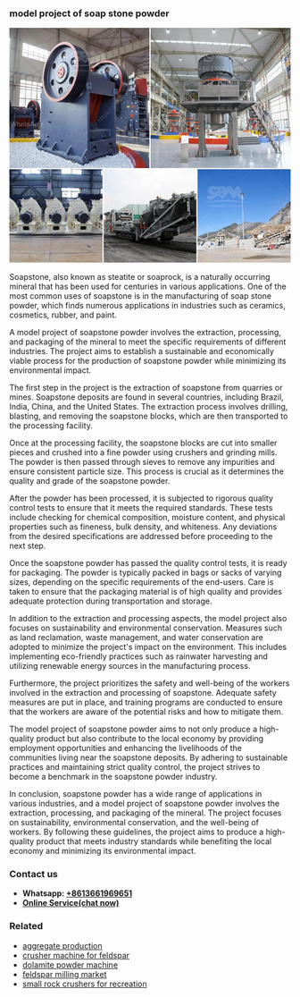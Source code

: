 <h3>model project of soap stone powder</h3><img src='1702950258.jpg' alt=''><p>Soapstone, also known as steatite or soaprock, is a naturally occurring mineral that has been used for centuries in various applications. One of the most common uses of soapstone is in the manufacturing of soap stone powder, which finds numerous applications in industries such as ceramics, cosmetics, rubber, and paint.</p><p>A model project of soapstone powder involves the extraction, processing, and packaging of the mineral to meet the specific requirements of different industries. The project aims to establish a sustainable and economically viable process for the production of soapstone powder while minimizing its environmental impact.</p><p>The first step in the project is the extraction of soapstone from quarries or mines. Soapstone deposits are found in several countries, including Brazil, India, China, and the United States. The extraction process involves drilling, blasting, and removing the soapstone blocks, which are then transported to the processing facility.</p><p>Once at the processing facility, the soapstone blocks are cut into smaller pieces and crushed into a fine powder using crushers and grinding mills. The powder is then passed through sieves to remove any impurities and ensure consistent particle size. This process is crucial as it determines the quality and grade of the soapstone powder.</p><p>After the powder has been processed, it is subjected to rigorous quality control tests to ensure that it meets the required standards. These tests include checking for chemical composition, moisture content, and physical properties such as fineness, bulk density, and whiteness. Any deviations from the desired specifications are addressed before proceeding to the next step.</p><p>Once the soapstone powder has passed the quality control tests, it is ready for packaging. The powder is typically packed in bags or sacks of varying sizes, depending on the specific requirements of the end-users. Care is taken to ensure that the packaging material is of high quality and provides adequate protection during transportation and storage.</p><p>In addition to the extraction and processing aspects, the model project also focuses on sustainability and environmental conservation. Measures such as land reclamation, waste management, and water conservation are adopted to minimize the project's impact on the environment. This includes implementing eco-friendly practices such as rainwater harvesting and utilizing renewable energy sources in the manufacturing process.</p><p>Furthermore, the project prioritizes the safety and well-being of the workers involved in the extraction and processing of soapstone. Adequate safety measures are put in place, and training programs are conducted to ensure that the workers are aware of the potential risks and how to mitigate them.</p><p>The model project of soapstone powder aims to not only produce a high-quality product but also contribute to the local economy by providing employment opportunities and enhancing the livelihoods of the communities living near the soapstone deposits. By adhering to sustainable practices and maintaining strict quality control, the project strives to become a benchmark in the soapstone powder industry.</p><p>In conclusion, soapstone powder has a wide range of applications in various industries, and a model project of soapstone powder involves the extraction, processing, and packaging of the mineral. The project focuses on sustainability, environmental conservation, and the well-being of workers. By following these guidelines, the project aims to produce a high-quality product that meets industry standards while benefiting the local economy and minimizing its environmental impact.</p><h3>Contact us</h3><ul><li><strong>Whatsapp:&nbsp;<a href="https://wa.me/8613661969651">+8613661969651</a></strong></li><li><a href="https://swt.shibang-china.com/?git&amp;zhl&amp;model project of soap stone powder"><strong>Online Service(chat now)</strong></a></li></ul><h3>Related</h3><ul><li><a href='aggregate production.md'>aggregate production</a></li><li><a href='crusher machine for feldspar.md'>crusher machine for feldspar</a></li><li><a href='dolamite powder machine.md'>dolamite powder machine</a></li><li><a href='feldspar milling market.md'>feldspar milling market</a></li><li><a href='small rock crushers for recreation.md'>small rock crushers for recreation</a></li></ul>
